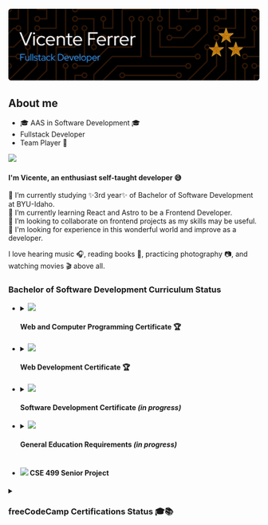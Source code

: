 <!--
**vicentemferrer/vicentemferrer** is a ✨ _special_ ✨ repository because its `README.md` (this file) appears on your GitHub profile.
-->

![Header](/images/header.png)

## About me

- 🎓 AAS in Software Development 🎓
- Fullstack Developer
- Team Player 🤝

<img src="https://cdn.jsdelivr.net/gh/devicons/devicon@latest/icons/nextjs/nextjs-original.svg" />

#### I'm Vicente, an enthusiast self-taught developer 😅

🔭 I’m currently studying ✨3rd year✨ of Bachelor of Software Development at BYU-Idaho. <br />
🌱 I’m currently learning React and Astro to be a Frontend Developer. <br />
👯 I’m looking to collaborate on frontend projects as my skills may be useful. <br />
🌟 I'm looking for experience in this wonderful world and improve as a developer. <br />

I love hearing music 🎧, reading books 📖, practicing photography 📷, and watching movies 🎬 above all.

### Bachelor of Software Development Curriculum Status

- <details>
    <summary><img src='https://geps.dev/progress/100' /> <h4>Web and Computer Programming Certificate 🏆</h4></summary>
      
  | Course ID   | Course                           | Language                | Term Completion |      
  |-------------|----------------------------------|-------------------------|-----------------|
  |   CSE 110   | Programming with Building Blocks | Python                  | **Winter 2023** |
  |   CSE 111   | Programming with Functions       | Python                  | **Spring 2023** |
  |   WDD 130   | Web Fundamentals                 | HTML & CSS              | **Spring 2023** |
  |   CSE 210   | Programming with Classes         | C#                      | **Fall 2023**   |
  |   CSE 121B  | Javascript Language              | Javascript              | **Fall 2023**   |
  |   WDD 230   | Web Frontend Development 1       | HTML & CSS & Javascript | **Winter 2024** |
  |  GS 170     | Career Development               |                         | **Fall 2023**   |

  </details>

- <details>
    <summary><img src='https://geps.dev/progress/100' /> <h4>Web Development Certificate 🏆</h4></summary>
      
  | Course ID   | Course                           | Language                | Frameworks and Tools                                | Term Completion |      
  |-------------|----------------------------------|-------------------------|-----------------------------------------------------|-----------------|
  |   CIT 111   | Introduction to Databases        | SQL                     | MySQL Server and MySQL Workbench                    | **Fall 2023**   | 
  |   WDD 330   | Web Frontend Development 2       | HTML & CSS & Javascript | Vite, Trello and Netlify                            | **Fall 2024**   | 
  |   CSE 340   | Web Backend Development          | Javascript              | Node.js, Express, PostgreSQL, pgAdmin and Render    | **Fall 2024**   | 
  |   CSE 341   | Web Services                     | Javascript              | Node.js, Express, MongoDB, MongoDB Atlas and Render | **Fall 2024**   |
  |   WDD 430   | Web Full-stack Development       | HTML & CSS & Javascript | Next.js, PostgreSQL, GitHub Projects and Vercel     | **Winter 2025** |

  </details>

- <details>
    <summary><img src='https://geps.dev/progress/17' /> <h4>Software Development Certificate <i>(in progress)</i></h4></summary>
      
  | Course ID   | Course                           | Language                | Frameworks and Tools                                | Term Completion |      
  |-------------|----------------------------------|-------------------------|-----------------------------------------------------|-----------------|
  |   CSE 212   | Programming w/Data Struct        | C#                      |                                                     | **Winter 2025** |
  |   CSE 270   | Software Testing                 |                         |                                                     | *Spring 2025*   |
  |   CSE 300   | Professional Readiness           |                         |                                                     | *Spring 2025*   |
  |   CSE 310   | Applied Programming              |                         |                                                     | *Spring 2025*   |
  |   CSE 325   | .NET Software Development        |                         |                                                     | *Spring 2025*   |
  |   CSE 370   | Software Eng. Principles         |                         |                                                     | *Fall 2025*     |

  </details>

- <details>
    <summary><img src='https://geps.dev/progress/82' /> <h4>General Education Requirements <i>(in progress)</i></h4></summary>
      
  | Course ID   | Course                                        | Term Completion |
  |-------------|-----------------------------------------------|-----------------|
  |  PC 101     | Life Skills                                   | **Spring 2022** |
  |  PC 102     | Professional Skills                           | **Fall 2022**   |
  |  PC 103     | University Skills                             | **Winter 2023** |
  |  ENG 150    | Writing and Reasoning Foundations             | **Winter 2024** |
  |  MATH 108X  | Math for the Real World                       | **Winter 2024** |
  |  REL 200C   | The Eternal Family                            | **Fall 2022**   |
  |  REL 225C   | Foundations of the Restoration                | **Fall 2022**   |
  |  REL 250C   | Jesus Christ Everlasting Gospel               | **Fall 2023**   |
  |  REL 275C   | Teachings and Doctrines of the Book of Mormon | **Spring 2022** |
  |  REL 121    | The Book of Mormon (1 Nephi to Alma 30)       | **Fall 2022**   |
  |  REL 122    | The Book of Mormon (Alma 30 to Moroni)        | **Winter 2022** |
  |  REL 211    | The New Testament                             | **Winter 2023** |
  |  BUS 301    | Advanced Writing in Professional Contexts     | **Fall 2024**   |
  |  FCS 160    | Home and Family Resource Management           | **Winter 2025** |
  |  BUS 321    | Organizational Leadership                     | *Spring 2025*   |
  |  GESCI 110  | Sustaining Human Life                         | *Spring 2025*   |
  |  HUM 110    | Discovery and Discernment Through the Arts    | *Fall 2025*     |
  |  PEACE 101  | * Conflict and Peace                          |                 |
  |  PUBH 132   | * Personal Health and Wellness                |                 |

  </details>

- #### ![](https://geps.dev/progress/0) CSE 499 Senior Project

<details>
  <summary>
    <h3>freeCodeCamp Certifications Status 🎓📚</h3>
  </summary>

#### Responsive Web Design

![](https://geps.dev/progress/100)
| Certificate Projects | Project URL | Completed? |
|----------------------------------|----------------------------|---------------------------|
| Survey Form | [Open ↗][survey_link] | <ul><li>[X] YES</li></ul> |
| Tribute Page | [Open ↗][tribute_link] | <ul><li>[X] YES</li></ul> |
| Technical Documentation Page | [Open ↗][docs_link] | <ul><li>[X] YES</li></ul> |
| Product Landing Page | [Open ↗][landing_link] | <ul><li>[X] YES</li></ul> |
| Personal Portfolio Webpage | [Open ↗][portfolio_link] | <ul><li>[X] YES</li></ul> |

[survey_link]: https://vicentemferrer.github.io/build-a-survey-form/
[tribute_link]: https://vicentemferrer.github.io/build-a-tribute-page/
[docs_link]: https://vicentemferrer.github.io/build-a-technical-documentation-page/
[landing_link]: https://vicentemferrer.github.io/build-a-product-landing-page/
[portfolio_link]: https://vicentemferrer.000webhostapp.com/

#### JavaScript Algorithms and Data Structures

![](https://geps.dev/progress/100)
| Certificate Projects | Project URL | Completed? |
|----------------------------------|----------------------------|---------------------------|
| Palindrome Checker | Not Available | <ul><li>[X] YES</li></ul> |
| Roman Numeral Converter | Not Available | <ul><li>[X] YES</li></ul> |
| Caesars Cipher | Not Available | <ul><li>[X] YES</li></ul> |
| Telephone Number Validator | Not Available | <ul><li>[X] YES</li></ul> |
| Cash Register | Not Available | <ul><li>[X] YES</li></ul> |

#### Front End Development Libraries

![](https://geps.dev/progress/100)
| Certificate Projects | Project URL | Completed? |
|----------------------------------|----------------------------|---------------------------|
| Build a Random Quote Machine | [Open ↗][rand_quot_link] | <ul><li>[X] YES</li></ul> |
| Build a Markdown Previewer | [Open ↗][md_prev_link] | <ul><li>[X] YES</li></ul> |
| Build a Drum Machine | [Open ↗][drum_mach_link] | <ul><li>[X] YES</li></ul> |
| Build a JavaScript Calculator | [Open ↗][js_calc_link] | <ul><li>[X] YES</li></ul> |
| Build a 25 + 5 Clock | [Open ↗][pomodoro_link] | <ul><li>[X] YES</li></ul> |

[rand_quot_link]: https://vicentemferrer.github.io/random-quote-machine.v2/
[md_prev_link]: https://vicentemferrer.github.io/markdown-previewer/
[drum_mach_link]: https://vicentemferrer.github.io/react-drum-machine/
[js_calc_link]: https://vicentemferrer.github.io/javascript-calculator/
[pomodoro_link]: https://vicentemferrer.github.io/pomodoro-clock/

#### Data Visualization

![](https://geps.dev/progress/20)
| Certificate Projects | Project URL | Completed? |
|-----------------------------------------|-----------------------------|---------------------------|
| Visualize Data with a Bar Chart | [Open ↗][bar_link] | <ul><li>[X] YES</li></ul> |
| Visualize Data with a Scatterplot Graph | [In progress][scatter_link] | <ul><li>[ ] NO</li></ul> |
| Visualize Data with a Heat Map | [In progress][map_link] | <ul><li>[ ] NO</li></ul> |
| Visualize Data with a Choropleth Map | [In progress][choro_link] | <ul><li>[ ] NO</li></ul> |
| Visualize Data with a Treemap Diagram | [In progress][diagram_link] | <ul><li>[ ] NO</li></ul> |

[bar_link]: https://vicentemferrer.github.io/gdp-bar-chart/
[scatter_link]: https://vicentemferrer.github.io/doping-scatterplot-graph/
[map_link]: ""
[choro_link]: ""
[diagram_link]: ""

#### Back End Development and APIs

![](https://geps.dev/progress/40)
| Certificate Projects | Project URL | Completed? |
|-----------------------------------------|------------------------------|---------------------------|
| Timestamp Microservice | [Open ↗][timestamp_link] | <ul><li>[X] YES</li></ul> |
| Request Header Parser Microservice | [Open ↗][header_link] | <ul><li>[X] YES</li></ul> |
| URL Shortener Microservice | [In progress][url_link] | <ul><li>[ ] NO</li></ul> |
| Exercise Tracker | [In progress][tracker_link] | <ul><li>[ ] NO</li></ul> |
| File Metadata Microservice | [In progress][metadata_link] | <ul><li>[ ] NO</li></ul> |

[timestamp_link]: https://timestamp-microservice-htso.onrender.com/
[header_link]: https://headerparser-microservice-ay61.onrender.com/
[url_link]: ""
[tracker_link]: ""
[metadata_link]: ""

#### Foundational C# with Microsoft

![](https://geps.dev/progress/71)
| Modules | Module Units | Completed? |
|----------------------------------------------------|--------------|---------------------------|
| Write Your First Code Using C# | 7 | <ul><li>[X] YES</li></ul> |
| Create and Run Simple C# Console Applications | 8 | <ul><li>[X] YES</li></ul> |
| Add Logic to C# Console Applications | 8 | <ul><li>[X] YES</li></ul> |
| Work with Variable Data in C# Console Applications | 8 | <ul><li>[X] YES</li></ul> |
| Create Methods in C# Console Applications | 6 | <ul><li>[X] YES</li></ul> |
| Debug C# Console Applications | 7 | <ul><li>[ ] NO</li></ul> |
| Foundational C# with Microsoft Certification Exam | 1 | <ul><li>[ ] NO</li></ul> |

</details>
